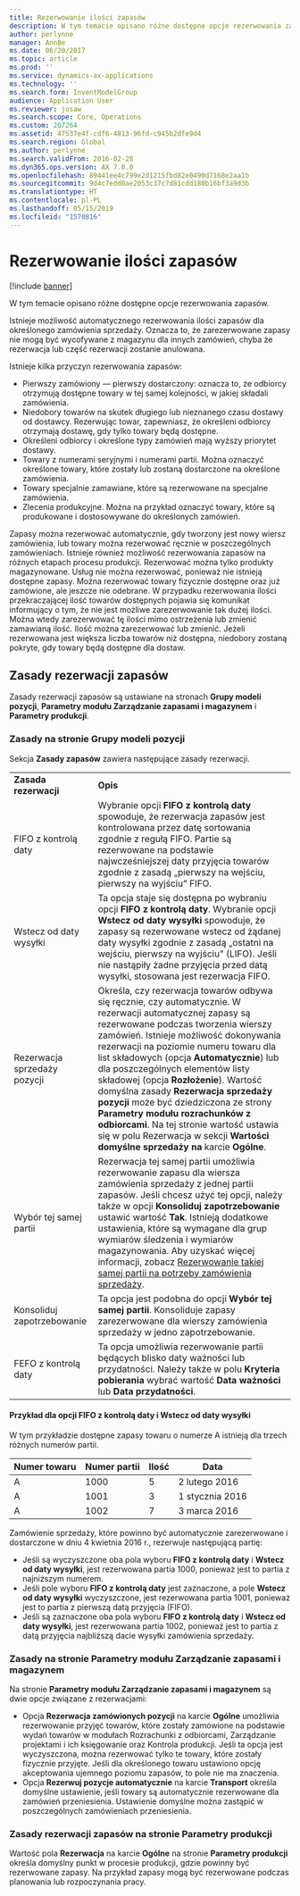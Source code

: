 ```yaml
---
title: Rezerwowanie ilości zapasów
description: W tym temacie opisano różne dostępne opcje rezerwowania zapasów.
author: perlynne
manager: AnnBe
ms.date: 06/20/2017
ms.topic: article
ms.prod: ''
ms.service: dynamics-ax-applications
ms.technology: ''
ms.search.form: InventModelGroup
audience: Application User
ms.reviewer: josaw
ms.search.scope: Core, Operations
ms.custom: 207264
ms.assetid: 47537e4f-cdf6-4813-96fd-c945b2dfe9d4
ms.search.region: Global
ms.author: perlynne
ms.search.validFrom: 2016-02-28
ms.dyn365.ops.version: AX 7.0.0
ms.openlocfilehash: 89441ee4c799e2d1215fbd82e0490d7168e2aa1b
ms.sourcegitcommit: 9d4c7edd0ae2053c37c7d81cdd180b16bf3a9d3b
ms.translationtype: HT
ms.contentlocale: pl-PL
ms.lasthandoff: 05/15/2019
ms.locfileid: "1570816"
---
```

# <a name="reserve-inventory-quantities"></a>Rezerwowanie ilości zapasów

[!include [banner](../includes/banner.md)]

W tym temacie opisano różne dostępne opcje rezerwowania zapasów.

Istnieje możliwość automatycznego rezerwowania ilości zapasów dla określonego zamówienia sprzedaży. Oznacza to, że zarezerwowane zapasy nie mogą być wycofywane z magazynu dla innych zamówień, chyba że rezerwacja lub część rezerwacji zostanie anulowana.

Istnieje kilka przyczyn rezerwowania zapasów:
-   Pierwszy zamówiony — pierwszy dostarczony: oznacza to, że odbiorcy otrzymują dostępne towary w tej samej kolejności, w jakiej składali zamówienia.
-   Niedobory towarów na skutek długiego lub nieznanego czasu dostawy od dostawcy. Rezerwując towar, zapewniasz, że określeni odbiorcy otrzymają dostawę, gdy tylko towary będą dostępne.
-   Określeni odbiorcy i określone typy zamówień mają wyższy priorytet dostawy.
-   Towary z numerami seryjnymi i numerami partii. Można oznaczyć określone towary, które zostały lub zostaną dostarczone na określone zamówienia.
-   Towary specjalnie zamawiane, które są rezerwowane na specjalne zamówienia.
-   Zlecenia produkcyjne. Można na przykład oznaczyć towary, które są produkowane i dostosowywane do określonych zamówień.

Zapasy można rezerwować automatycznie, gdy tworzony jest nowy wiersz zamówienia, lub towary można rezerwować ręcznie w poszczególnych zamówieniach. Istnieje również możliwość rezerwowania zapasów na różnych etapach procesu produkcji. Rezerwować można tylko produkty magazynowane. Usług nie można rezerwować, ponieważ nie istnieją dostępne zapasy. Można rezerwować towary fizycznie dostępne oraz już zamówione, ale jeszcze nie odebrane. W przypadku rezerwowania ilości przekraczającej ilość towarów dostępnych pojawia się komunikat informujący o tym, że nie jest możliwe zarezerwowanie tak dużej ilości. Można wtedy zarezerwować tę ilości mimo ostrzeżenia lub zmienić zamawianą ilość. Ilość można zarezerwować lub zmienić. Jeżeli rezerwowana jest większa liczba towarów niż dostępna, niedobory zostaną pokryte, gdy towary będą dostępne dla dostaw.

## <a name="inventory-reservation-policies"></a>Zasady rezerwacji zapasów
Zasady rezerwacji zapasów są ustawiane na stronach **Grupy modeli pozycji**, **Parametry modułu Zarządzanie zapasami i magazynem** i **Parametry produkcji**.
### <a name="policies-on-the-item-model-groups-page"></a>Zasady na stronie Grupy modeli pozycji

Sekcja **Zasady zapasów** zawiera następujące zasady rezerwacji.

|                         |                                                                                                                                                                                                                                                                                                                                                                                                                                                                                                                                                    |
|-------------------------|----------------------------------------------------------------------------------------------------------------------------------------------------------------------------------------------------------------------------------------------------------------------------------------------------------------------------------------------------------------------------------------------------------------------------------------------------------------------------------------------------------------------------------------------------|
| **Zasada rezerwacji**  | **Opis**                                                                                                                                                                                                                                                                                                                                                                                                                                                                                                                                    |
| FIFO z kontrolą daty    | Wybranie opcji **FIFO z kontrolą daty** spowoduje, że rezerwacja zapasów jest kontrolowana przez datę sortowania zgodnie z regułą FIFO. Partie są rezerwowane na podstawie najwcześniejszej daty przyjęcia towarów zgodnie z zasadą „pierwszy na wejściu, pierwszy na wyjściu” FIFO.                                                                                                                                                                                                                                                                       |
| Wstecz od daty wysyłki | Ta opcja staje się dostępna po wybraniu opcji **FIFO z kontrolą daty**. Wybranie opcji **Wstecz od daty wysyłki** spowoduje, że zapasy są rezerwowane wstecz od żądanej daty wysyłki zgodnie z zasadą „ostatni na wejściu, pierwszy na wyjściu” (LIFO). Jeśli nie nastąpiły żadne przyjęcia przed datą wysyłki, stosowana jest rezerwacja FIFO.                                                                                                                                                                                                           |
| Rezerwacja sprzedaży pozycji  | Określa, czy rezerwacja towarów odbywa się ręcznie, czy automatycznie. W rezerwacji automatycznej zapasy są rezerwowane podczas tworzenia wierszy zamówień. Istnieje możliwość dokonywania rezerwacji na poziomie numeru towaru dla list składowych (opcja **Automatycznie**) lub dla poszczególnych elementów listy składowej (opcja **Rozłożenie**). Wartość domyślna zasady **Rezerwacja sprzedaży pozycji** może być dziedziczona ze strony **Parametry modułu rozrachunków z odbiorcami**. Na tej stronie wartość ustawia się w polu Rezerwacja w sekcji **Wartości domyślne sprzedaży** **na** karcie **Ogólne**. |
| Wybór tej samej partii    | Rezerwacja tej samej partii umożliwia rezerwowanie zapasu dla wiersza zamówienia sprzedaży z jednej partii zapasów. Jeśli chcesz użyć tej opcji, należy także w opcji **Konsoliduj zapotrzebowanie** ustawić wartość **Tak**. Istnieją dodatkowe ustawienia, które są wymagane dla grup wymiarów śledzenia i wymiarów magazynowania. Aby uzyskać więcej informacji, zobacz [Rezerwowanie takiej samej partii na potrzeby zamówienia sprzedaży](../sales-marketing/reserve-same-batch-sales-order.md).                                                          |
| Konsoliduj zapotrzebowanie | Ta opcja jest podobna do opcji **Wybór tej samej partii**. Konsoliduje zapasy zarezerwowane dla wierszy zamówienia sprzedaży w jedno zapotrzebowanie.                                                                                                                                                                                                                                                                                                                                                                                      |
| FEFO z kontrolą daty    | Ta opcja umożliwia rezerwowanie partii będących blisko daty ważności lub przydatności. Należy także w polu **Kryteria pobierania** wybrać wartość **Data ważności** lub **Data przydatności**.                                                                                                                                                                                                                                                                                                                              |

#### <a name="example-for-fifo-date-controlled-and-backward-from-ship-date"></a>Przykład dla opcji FIFO z kontrolą daty i Wstecz od daty wysyłki

W tym przykładzie dostępne zapasy towaru o numerze A istnieją dla trzech różnych numerów partii.

| Numer towaru | Numer partii | Ilość | Data             |
|-------------|--------------|----------|------------------|
| A           | 1000         | 5        | 2 lutego 2016 |
| A           | 1001         | 3        | 1 stycznia 2016  |
| A           | 1002         | 7        | 3 marca 2016    |

Zamówienie sprzedaży, które powinno być automatycznie zarezerwowane i dostarczone w dniu 4 kwietnia 2016 r., rezerwuje następującą partię:
-   Jeśli są wyczyszczone oba pola wyboru **FIFO z kontrolą daty** i **Wstecz od daty wysyłki**, jest rezerwowana partia 1000, ponieważ jest to partia z najniższym numerem.
-   Jeśli pole wyboru **FIFO z kontrolą daty** jest zaznaczone, a pole **Wstecz od daty wysyłki** wyczyszczone, jest rezerwowana partia 1001, ponieważ jest to partia z pierwszą datą przyjęcia (FIFO).
-   Jeśli są zaznaczone oba pola wyboru **FIFO z kontrolą daty** i **Wstecz od daty wysyłki**, jest rezerwowana partia 1002, ponieważ jest to partia z datą przyjęcia najbliższą dacie wysyłki zamówienia sprzedaży.

### <a name="policies-on-the-inventory-and-warehouse-management-parameter-page"></a>Zasady na stronie Parametry modułu Zarządzanie zapasami i magazynem

Na stronie **Parametry modułu Zarządzanie zapasami i magazynem** są dwie opcje związane z rezerwacjami:
-   Opcja **Rezerwacja zamówionych pozycji** na karcie **Ogólne** umożliwia rezerwowanie przyjęć towarów, które zostały zamówione na podstawie wydań towarów w modułach Rozrachunki z odbiorcami, Zarządzanie projektami i ich księgowanie oraz Kontrola produkcji. Jeśli ta opcja jest wyczyszczona, można rezerwować tylko te towary, które zostały fizycznie przyjęte. Jeśli dla określonego towaru ustawiono opcję akceptowania ujemnego poziomu zapasów, to pole nie ma znaczenia.
-   Opcja **Rezerwuj pozycje automatycznie** na karcie **Transport** określa domyślne ustawienie, jeśli towary są automatycznie rezerwowane dla zamówień przeniesienia. Ustawienie domyślne można zastąpić w poszczególnych zamówieniach przeniesienia.

### <a name="inventory-reservation-policies-on-the-production-parameters-page"></a>Zasady rezerwacji zapasów na stronie Parametry produkcji

Wartość pola **Rezerwacja** na karcie **Ogólne** na stronie **Parametry produkcji** określa domyślny punkt w procesie produkcji, gdzie powinny być rezerwowane zapasy. Na przykład zapasy mogą być rezerwowane podczas planowania lub rozpoczynania pracy.
